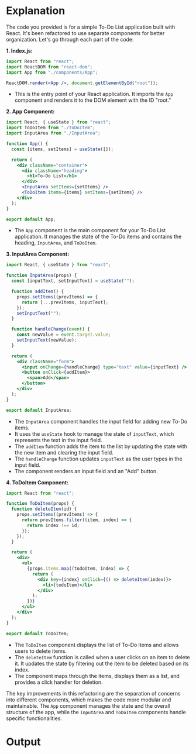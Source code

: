 # Explanation 
The code you provided is for a simple To-Do List application built with React. It's been refactored to use separate components for better organization. Let's go through each part of the code:

**1. Index.js:**
```jsx
import React from "react";
import ReactDOM from "react-dom";
import App from "./components/App";

ReactDOM.render(<App />, document.getElementById("root"));
```
- This is the entry point of your React application. It imports the `App` component and renders it to the DOM element with the ID "root."

**2. App Component:**
```jsx
import React, { useState } from "react";
import ToDoItem from "./ToDoItem";
import InputArea from "./InputArea";

function App() {
  const [items, setItems] = useState([]);

  return (
    <div className="container">
      <div className="heading">
        <h1>To-Do List</h1>
      </div>
      <InputArea setItems={setItems} />
      <ToDoItem items={items} setItems={setItems} />
    </div>
  );
}

export default App;
```
- The `App` component is the main component for your To-Do List application. It manages the state of the To-Do items and contains the heading, `InputArea`, and `ToDoItem`.

**3. InputArea Component:**
```jsx
import React, { useState } from "react";

function InputArea(props) {
  const [inputText, setInputText] = useState("");

  function addItem() {
    props.setItems((prevItems) => {
      return [...prevItems, inputText];
    });
    setInputText("");
  }

  function handleChange(event) {
    const newValue = event.target.value;
    setInputText(newValue);
  }

  return (
    <div className="form">
      <input onChange={handleChange} type="text" value={inputText} />
      <button onClick={addItem}>
        <span>Add</span>
      </button>
    </div>
  );
}

export default InputArea;
```
- The `InputArea` component handles the input field for adding new To-Do items.
- It uses the `useState` hook to manage the state of `inputText`, which represents the text in the input field.
- The `addItem` function adds the item to the list by updating the state with the new item and clearing the input field.
- The `handleChange` function updates `inputText` as the user types in the input field.
- The component renders an input field and an "Add" button.

**4. ToDoItem Component:**
```jsx
import React from "react";

function ToDoItem(props) {
  function deleteItem(id) {
    props.setItems((prevItems) => {
      return prevItems.filter((item, index) => {
        return index !== id;
      });
    });
  }

  return (
    <div>
      <ul>
        {props.items.map((todoItem, index) => {
          return (
            <div key={index} onClick={() => deleteItem(index)}>
              <li>{todoItem}</li>
            </div>
          );
        })}
      </ul>
    </div>
  );
}

export default ToDoItem;
```
- The `ToDoItem` component displays the list of To-Do items and allows users to delete items.
- The `deleteItem` function is called when a user clicks on an item to delete it. It updates the state by filtering out the item to be deleted based on its index.
- The component maps through the items, displays them as a list, and provides a click handler for deletion.

The key improvements in this refactoring are the separation of concerns into different components, which makes the code more modular and maintainable. The `App` component manages the state and the overall structure of the app, while the `InputArea` and `ToDoItem` components handle specific functionalities.

# Output
